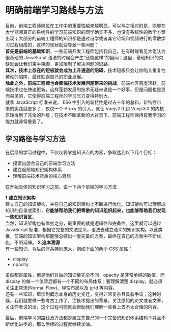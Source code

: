 # 明确前端学习路线与方法

目前，前端工程师岗位在工作中的重要性越来越明显，可以与之相对的是，能够在大学期间真正的系统性的学习前端知识的同学确实不多，也没有系统性的教学方案出现；大部分的前端工程师的知识都是通过自学或者其它论坛和视频进行的零散学习过程组成的，这样的现状就会导致一些问题：  
**首先是前端的基础知识**，一些前端开发工程师包括我自己，在有时候看见大佬认为很基础的 JavaScript 语法的时候会产生“还能这样”的疑问；这里，基础知识的欠缺就会让我们束手束脚，更加限制了解决问题的思路。  
**其次，技术上存在的短板就会成为上升通道的阻碍**，技术短板只会让你陷入重复性劳动的陷阱，最终耽误自己的职业发展。  
**除此之外，前端工程师也会面临技术发展问题带来的挑战**，前端社区高度活跃，前端技术也在快速更新，这样蓬勃发展的技术无疑来说是一个好事，但是问题也是显而易见的，它使得前端工程师的学习压力变得特别大。  
就拿 JavaScript 标准来说， ES6 中引入的新特性是过去十年的总和，新特性带来的实践就更多了，仅仅一个 Proxy 的引入，就让 Vuejs2.0 到 Vuejs3.0 的内核原理得到了完全的升级；在技术不断革新的大背景下，前端工程师保持自我学习的能力就非常重要了。  

## 学习路径与学习方法

在后续的学习过程中，不仅仅要掌握知识点的内容，争取达到以下几个目标：

- 摸索出适合自己的前端学习方法
- 建立起前端知识架构体系
- 理解前端技术背后的核心思想

在开始具体的知识学习之前，说一下两个前端的学习方法

**1.建立知识架构**  
建立自己的知识架构，并在自己的知识架构上不断进行优化。知识架构可以理解成知识的目录或索引，**它能够帮助我们把零散的知识组织起来，也能够帮助我们发现一些知识盲区**。  
当然，知识架构也有优劣之分，最重要的就是逻辑性和完备性。这里就可以通过 JavaScript 标准，根据它完整的文法定义，语法去建立语义的知识架构。以此类推，前端的知识架构都能够总结出一套完备的方案，最终在自己的方案中不断优化，不断延伸。
**2.追本溯源**  
有一些知识，背后的体系特别庞大，例如下面的两个 CSS 属性：

- display
- opacity

虽然都是属性，但是他们背后的知识量完全不同，opacity 是非常单纯的数值，而 display 的每一个值背后都有一个不同的布局体系；要理解清楚 display，就必须关注正常流(Normal Flow)、弹性布局以及 grid 等内容。  
还有一些知识，牵涉到概念本身的历史变迁，变得非常复杂且具有争议；这种时候，我们就要做一些考古工作了，注技术提出的背景，关注原始的论文或者文章，关注作者说的话，这个过程可能就会帮助我们理解一些看上去不太合理的内容。  

最后，前端学习的路线及方法都是建立在自己的一个完备的知识体系结构下并且不断优化进步的，那么后续的过程就继续加油。
